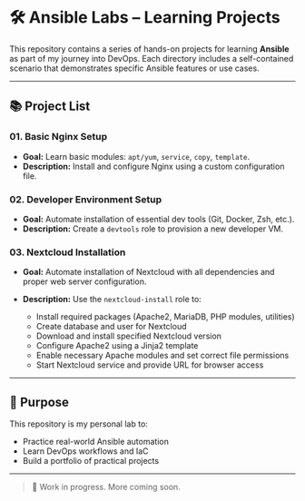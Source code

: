 # 🛠️ Ansible Labs – Learning Projects

This repository contains a series of hands-on projects for learning **Ansible** as part of my journey into DevOps. Each directory includes a self-contained scenario that demonstrates specific Ansible features or use cases.

---

## 📚 Project List

### 01. Basic Nginx Setup

* **Goal:** Learn basic modules: `apt/yum`, `service`, `copy`, `template`.
* **Description:** Install and configure Nginx using a custom configuration file.

### 02. Developer Environment Setup

* **Goal:** Automate installation of essential dev tools (Git, Docker, Zsh, etc.).
* **Description:** Create a `devtools` role to provision a new developer VM.

### 03. Nextcloud Installation

* **Goal:** Automate installation of Nextcloud with all dependencies and proper web server configuration.
* **Description:** Use the `nextcloud-install` role to:

  * Install required packages (Apache2, MariaDB, PHP modules, utilities)
  * Create database and user for Nextcloud
  * Download and install specified Nextcloud version
  * Configure Apache2 using a Jinja2 template
  * Enable necessary Apache modules and set correct file permissions
  * Start Nextcloud service and provide URL for browser access

---

## 📌 Purpose

This repository is my personal lab to:

* Practice real-world Ansible automation
* Learn DevOps workflows and IaC
* Build a portfolio of practical projects

---

> 🚀 Work in progress. More coming soon.
